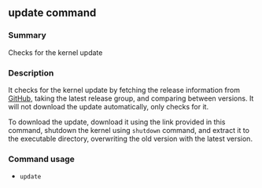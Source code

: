 ## update command

### Summary

Checks for the kernel update

### Description

It checks for the kernel update by fetching the release information from [GitHub](http://github.com/Aptivi/Kernel-Simulator), taking the latest release group, and comparing between versions. It will not download the update automatically, only checks for it.

To download the update, download it using the link provided in this command, shutdown the kernel using `shutdown` command, and extract it to the executable directory, overwriting the old version with the latest version.

### Command usage

* `update`
